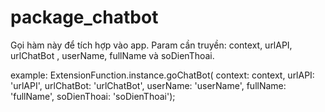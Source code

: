 # package_chatbot
Gọi hàm này để tích hợp vào app.
Param cần truyền: context, urlAPI, urlChatBot , userName, fullName và soDienThoai.


example:
 ExtensionFunction.instance.goChatBot(
     context: context,
     urlAPI: 'urlAPI',
     urlChatBot: 'urlChatBot',
     userName: 'userName',
     fullName: 'fullName',
     soDienThoai: 'soDienThoai');

